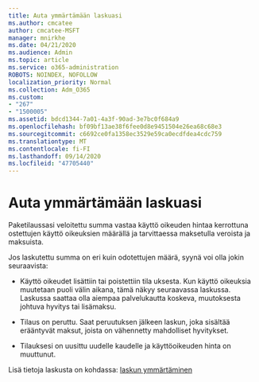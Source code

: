 ```yaml
---
title: Auta ymmärtämään laskuasi
ms.author: cmcatee
author: cmcatee-MSFT
manager: mnirkhe
ms.date: 04/21/2020
ms.audience: Admin
ms.topic: article
ms.service: o365-administration
ROBOTS: NOINDEX, NOFOLLOW
localization_priority: Normal
ms.collection: Adm_O365
ms.custom:
- "267"
- "1500005"
ms.assetid: bdcd1344-7a01-4a3f-90ad-3e7bc0f684a9
ms.openlocfilehash: bf09bf13ae38f6fee0d8e9451504e26ea68c68e3
ms.sourcegitcommit: c6692ce0fa1358ec3529e59ca0ecdfdea4cdc759
ms.translationtype: MT
ms.contentlocale: fi-FI
ms.lasthandoff: 09/14/2020
ms.locfileid: "47705440"
---
```

# <a name="help-understanding-your-bill"></a>Auta ymmärtämään laskuasi

Paketilaussasi veloitettu summa vastaa käyttö oikeuden hintaa kerrottuna ostettujen käyttö oikeuksien määrällä ja tarvittaessa maksetulla veroista ja maksuista.
  
Jos laskutettu summa on eri kuin odotettujen määrä, syynä voi olla jokin seuraavista:
  
- Käyttö oikeudet lisättiin tai poistettiin tila uksesta. Kun käyttö oikeuksia muutetaan puoli välin aikana, tämä näkyy seuraavassa laskussa. Laskussa saattaa olla aiempaa palvelukautta koskeva, muutoksesta johtuva hyvitys tai lisämaksu.

- Tilaus on peruttu. Saat peruutuksen jälkeen laskun, joka sisältää erääntyvät maksut, joista on vähennetty mahdolliset hyvitykset.

- Tilauksesi on uusittu uudelle kaudelle ja käyttöoikeuden hinta on muuttunut.

Lisä tietoja laskusta on kohdassa: [laskun ymmärtäminen](https://docs.microsoft.com/microsoft-365/commerce/billing-and-payments/understand-your-invoice2)